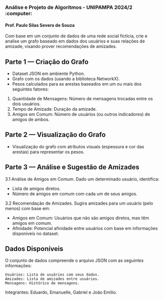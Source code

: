 <h3>Análise e Projeto de Algoritmos  - UNIPAMPA 2024/2 :computer: </h3> 
<h4>Prof. Paulo Silas Severo de Souza</h4>


Com base em um conjunto de dados de uma rede social fictícia, crie e analise um grafo baseado em dados dos usuários e suas relações de amizade, visando prover recomendações de amizades.

## Parte 1 — Criação do Grafo
- Dataset JSON em ambiente Python.
- Grafo com os dados (usando a biblioteca NetworkX).
- Pesos calculados para as arestas baseados em um ou mais dos seguintes fatores:
1. Quantidade de Mensagens: Número de mensagens trocadas entre os dois usuários.
2. Tempo de Amizade: Duração da amizade.
3. Amigos em Comum: Número de usuários (ou outros indicadores) de amigos de ambos.

## Parte 2 — Visualização do Grafo

- Visualização do grafo com atributos visuais (espessura e cor das arestas) para representar os pesos.

## Parte 3 — Análise e Sugestão de Amizades

3.1 Análise de Amigos em Comum. Dado um determinado usuário, identifica:
- Lista de amigos diretos.
- Número de amigos em comum com cada um de seus amigos.
  
3.2 Recomendação de Amizades. Sugira amizades para um usuário (pelo menos) com base em:
- Amigos em Comum: Usuários que não são amigos diretos, mas têm amigos em comum.
- Afinidade: Potencial afinidade entre usuários com base em informações disponíveis no dataset.

## Dados Disponíveis
O conjunto de dados compreende o arquivo JSON com as seguintes informações:

    Usuários: Lista de usuários com seus dados.
    Amizades: Lista de amizades entre usuários.
    Mensagens: Histórico de mensagens.

Integrantes: Eduardo, Emanuelle, Gabriel e João Emilio.
